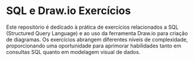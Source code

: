 # SQL e Draw.io Exercícios
Este repositório é dedicado à prática de exercícios relacionados a SQL (Structured Query Language) e ao uso da ferramenta Draw.io para criação de diagramas. Os exercícios abrangem diferentes níveis de complexidade, proporcionando uma oportunidade para aprimorar habilidades tanto em consultas SQL quanto em modelagem visual de dados.

